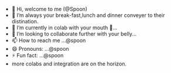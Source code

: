 - 👋 Hi, welcome to me (@Spoon)
- 👀 I’m always your break-fast,lunch and dinner conveyer to their distination. 
- 🌱 I’m currently in colab with your mouth 👄...
- 💞️ I’m looking to collaborate further with your belly...
- 📫 How to reach me ...@spoon
- 😄 Pronouns: ...@spoon
- ⚡ Fun fact: ...@spoon
- more colabs and integration are on the horizon.

<!---
Kabeer024/spoon is a ✨ special ✨ repository because its `README.md` (this file) appears on your GitHub profile.
You can click the Preview link to take a look at your changes.
--->
